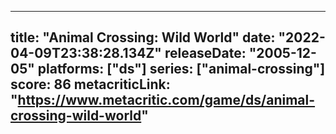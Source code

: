 
---
title: "Animal Crossing: Wild World"
date: "2022-04-09T23:38:28.134Z"
releaseDate: "2005-12-05"
platforms: ["ds"]
series: ["animal-crossing"]
score: 86
metacriticLink: "https://www.metacritic.com/game/ds/animal-crossing-wild-world"
---
